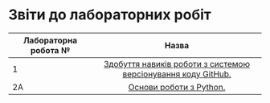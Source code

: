 # Звіти до лабораторних робіт
| Лабораторна робота № | Назва |
| ------------- |:------------------:| 
| 1  |  [ Здобуття навиків роботи з системою версіонування коду GitHub. ](https://github.com/oleksandra-yanovych/Oleksandra_Yanovych_IK_31/tree/master/lab1)  |
| 2A |  [ Основи роботи з Python. ](https://github.com/oleksandra-yanovych/Oleksandra_Yanovych_IK_31/tree/master/lab2a)  |

